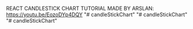 REACT CANDLESTICK CHART TUTORIAL MADE BY ARSLAN: https://youtu.be/EozoDYp4DQY
"# candleStickChart" 
"# candleStickChart" 
"# candleStickChart" 
